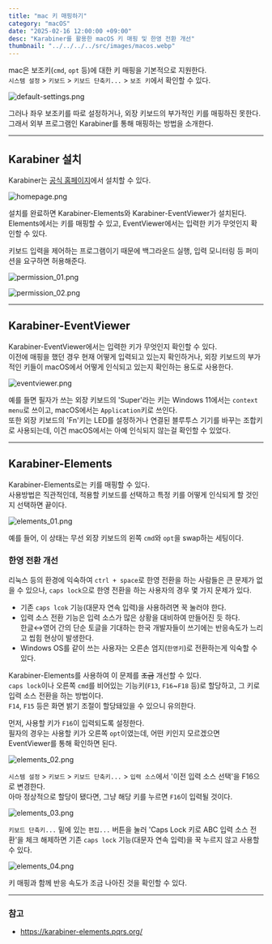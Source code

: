 ```yaml
---
title: "mac 키 매핑하기"
category: "macOS"
date: "2025-02-16 12:00:00 +09:00"
desc: "Karabiner를 활용한 macOS 키 매핑 및 한영 전환 개선"
thumbnail: "../../../../src/images/macos.webp"
---
```


mac은 보조키(`cmd`, `opt` 등)에 대한 키 매핑을 기본적으로 지원한다.<br>
`시스템 설정` > `키보드` > `키보드 단축키...` > `보조 키`에서 확인할 수 있다.

![default-settings.png](default-settings.png)

그러나 좌우 보조키를 따로 설정하거나, 외장 키보드의 부가적인 키를 매핑하진 못한다.<br>
그래서 외부 프로그램인 Karabiner를 통해 매핑하는 방법을 소개한다.

---

## Karabiner 설치

Karabiner는 [공식 홈페이지](https://karabiner-elements.pqrs.org/)에서 설치할 수 있다.

![homepage.png](homepage.png)

설치를 완료하면 Karabiner-Elements와 Karabiner-EventViewer가 설치된다.<br>
Elements에서는 키를 매핑할 수 있고, EventViewer에서는 입력한 키가 무엇인지 확인할 수 있다.

키보드 입력을 제어하는 프로그램이기 때문에 백그라운드 실행, 입력 모니터링 등 퍼미션을 요구하면 허용해준다.

![permission_01.png](permission_01.png)

![permission_02.png](permission_02.png)

---

## Karabiner-EventViewer

Karabiner-EventViewer에서는 입력한 키가 무엇인지 확인할 수 있다.<br>
이전에 매핑을 했던 경우 현재 어떻게 입력되고 있는지 확인하거나, 외장 키보드의 부가적인 키들이 macOS에서 어떻게 인식되고 있는지 확인하는 용도로 사용한다.

![eventviewer.png](eventviewer.png)

예를 들면 필자가 쓰는 외장 키보드의 'Super'라는 키는 Windows 11에서는 `context menu`로 쓰이고, macOS에서는 `Application`키로 쓰인다.<br>
또한 외장 키보드의 'Fn'키는 LED를 설정하거나 연결된 블루투스 기기를 바꾸는 조합키로 사용되는데, 이건 macOS에서는 아예 인식되지 않는걸 확인할 수 있었다.

---

## Karabiner-Elements

Karabiner-Elements로는 키를 매핑할 수 있다.<br>
사용방법은 직관적인데, 적용할 키보드를 선택하고 특정 키를 어떻게 인식되게 할 것인지 선택하면 끝이다.

![elements_01.png](elements_01.png)

예를 들어, 이 상태는 무선 외장 키보드의 왼쪽 `cmd`와 `opt`을 swap하는 세팅이다.

### 한영 전환 개선

리눅스 등의 환경에 익숙하여 `ctrl + space`로 한영 전환을 하는 사람들은 큰 문제가 없을 수 있으나,
`caps lock`으로 한영 전환을 하는 사용자의 경우 몇 가지 문제가 있다.

- 기존 `caps lcok` 기능(대문자 연속 입력)을 사용하려면 꾹 눌러야 한다.
- 입력 소스 전환 기능은 입력 소스가 많은 상황을 대비하여 만들어진 듯 하다.<br>한글↔︎영어 간의 단순 토글을 기대하는 한국 개발자들이 쓰기에는 반응속도가 느리고 씹힘 현상이 발생한다.
- Windows OS를 같이 쓰는 사용자는 오른손 엄지(`한영키`)로 전환하는게 익숙할 수 있다.

Karabiner-Elements를 사용하여 이 문제를 ~~조금~~ 개선할 수 있다.<br>
`caps lock`이나 오른쪽 `cmd`를 비어있는 기능키(`F13`, `F16`~`F18` 등)로 할당하고, 그 키로 입력 소스 전환을 하는 방법이다.<br>
`F14`, `F15` 등은 화면 밝기 조절이 할당돼있을 수 있으니 유의한다.

먼저, 사용할 키가 `F16`이 입력되도록 설정한다.<br>
필자의 경우는 사용할 키가 오른쪽 `opt`이였는데, 어떤 키인지 모르겠으면 EventViewer를 통해 확인하면 된다.

![elements_02.png](elements_02.png)

`시스템 설정` > `키보드` > `키보드 단축키...` > `입력 소스`에서 '이전 입력 소스 선택'을 F16으로 변경한다.<br>
아마 정상적으로 할당이 됐다면, 그냥 해당 키를 누르면 `F16`이 입력될 것이다.

![elements_03.png](elements_03.png)

`키보드 단축키...` 밑에 있는 `편집...` 버튼을 눌러 'Caps Lock 키로 ABC 입력 소스 전환'을 체크 해제하면 기존 `caps lock` 기능(대문자 연속 입력)을 꾹 누르지 않고 사용할 수 있다.

![elements_04.png](elements_04.png)

키 매핑과 함께 반응 속도가 조금 나아진 것을 확인할 수 있다.

---

### 참고

- https://karabiner-elements.pqrs.org/
